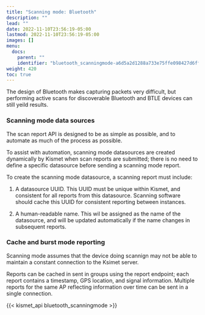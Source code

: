 ```yaml
---
title: "Scanning mode: Bluetooth"
description: ""
lead: ""
date: 2022-11-10T23:56:19-05:00
lastmod: 2022-11-10T23:56:19-05:00
images: []
menu:
  docs:
    parent: ""
    identifier: "bluetooth_scanningmode-a6d5a2d1288a733e75ffe098427d6ff2"
weight: 420
toc: true
---
```


The design of Bluetooth makes capturing packets very difficult, but performing active 
scans for discoverable Bluetooth and BTLE devices can still yeild results. 

### Scanning mode data sources 

The scan report API is designed to be as simple as possible, and to automate as 
much of the process as possible.

To assist with automation, scanning mode datasources are created dynamically by 
Kismet when scan reports are submitted; there is no need to define a specific 
datasource before sending a scanning mode report.  

To create the scanning mode datasource, a scanning report must include: 

1. A datasource UUID.  This UUID must be unique within Kismet, and consistent for 
all reports from this datasource.  Scanning software should cache this UUID for 
consistent reporting between instances. 

2. A human-readable name.  This wil be assigned as the name of the datasource, 
and will be updated automatically if the name changes in subsequent reports. 

### Cache and burst mode reporting 

Scanning mode assumes that the device doing scannign may not be able to maintain a 
constant connection to the Ksimet server. 

Reports can be cached in sent in groups using the report endpoint;  each report 
contains a timestamp, GPS location, and signal information.  Multiple reports for 
the same AP reflecting information over time can be sent in a single connection.

{{< kismet_api bluetooth_scanningmode >}}
